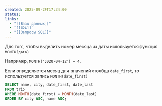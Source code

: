 ```yaml
---
created: 2025-09-29T17:34:00
status:
links:
  - "[[Базы данных]]"
  - "[[SQL]]"
  - "[[Запросы SQL]]"
---
```

Для того, чтобы выделить номер месяца из даты используется функция `MONTH(дата)`.

Например, `MONTH('2020-04-12') = 4`.

Если определяется месяц для  значений столбца `date_first`, то используется запись `MONTH(date_first)`

```sql
SELECT name, city, date_first, date_last
FROM trip
WHERE MONTH(date_first) = MONTH(date_last)
ORDER BY city ASC, name ASC;
```






























